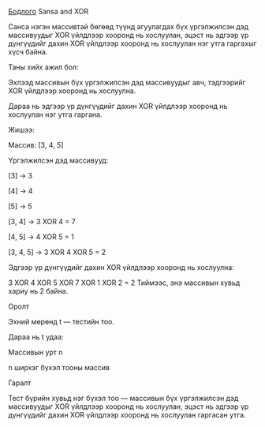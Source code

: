 [Бодлого](https://www.hackerrank.com/challenges/sansa-and-xor/problem?isFullScreen=true) Sansa and XOR

Санса нэгэн массивтай бөгөөд түүнд агуулагдах бүх үргэлжилсэн дэд массивуудыг XOR үйлдлээр хооронд нь хослуулан, эцэст нь эдгээр үр дүнгүүдийг дахин XOR үйлдлээр хооронд нь хослуулан нэг утга гаргахыг хүсч байна.

Таны хийх ажил бол:

Эхлээд массивын бүх үргэлжилсэн дэд массивуудыг авч, тэдгээрийг XOR үйлдлээр хооронд нь хослуулна.

Дараа нь эдгээр үр дүнгүүдийг дахин XOR үйлдлээр хооронд нь хослуулан нэг утга гаргана.

Жишээ:

Массив: [3, 4, 5]

Үргэлжилсэн дэд массивууд:

[3] → 3

[4] → 4

[5] → 5

[3, 4] → 3 XOR 4 = 7

[4, 5] → 4 XOR 5 = 1

[3, 4, 5] → 3 XOR 4 XOR 5 = 2

Эдгээр үр дүнгүүдийг дахин XOR үйлдлээр хооронд нь хослуулна:

3 XOR 4 XOR 5 XOR 7 XOR 1 XOR 2 = 2
Тиймээс, энэ массивын хувьд хариу нь 2 байна.

Оролт

Эхний мөрөнд t — тестийн тоо.

Дараа нь t удаа:

Массивын урт n

n ширхэг бүхэл тооны массив

Гаралт

Тест бүрийн хувьд нэг бүхэл тоо — массивын бүх үргэлжилсэн дэд массивуудыг XOR үйлдлээр хооронд нь хослуулан, эцэст нь эдгээр үр дүнгүүдийг дахин XOR үйлдлээр хооронд нь хослуулан гаргасан утга.

